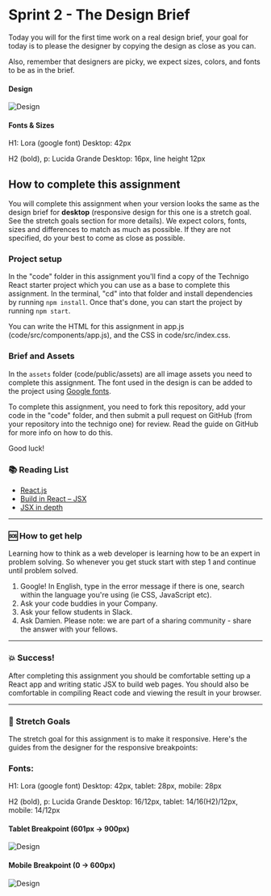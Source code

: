 # Sprint 2 - The Design Brief

Today you will for the first time work on a real design brief, your goal for today is to please the designer by copying the design as close as you can.

Also, remember that designers are picky, we expect sizes, colors, and fonts to be as in the brief.

####  Design

![Design](https://github.com/Technigo/assignment-design-brief/blob/master/design/Desktop_1440x1024px.png)

#### Fonts & Sizes

H1: Lora (google font)
Desktop: 42px

H2 (bold), p: Lucida Grande
Desktop: 16px, line height 12px

## How to complete this assignment

You will complete this assignment when your version looks the same as the design brief for **desktop** (responsive design for this one is a stretch goal. See the stretch goals section for more details). We expect colors, fonts, sizes and differences to match as much as possible. If they are not specified, do your best to come as close as possible.

### Project setup

In the "code" folder in this assignment you'll find a copy of the Technigo React starter project which you can use as a base to complete this assignment. In the terminal, "cd" into that folder and install dependencies by running `npm install`. Once that's done, you can start the project by running `npm start`.

You can write the HTML for this assignment in app.js (code/src/components/app.js), and the CSS in code/src/index.css.

### Brief and Assets

In the `assets` folder (code/public/assets) are all image assets you need to complete this assignment. The font used in the design is can be added to the project using [Google fonts](https://fonts.google.com/specimen/Lora?selection.family=Lora).

To complete this assignment, you need to fork this repository, add your code in the "code" folder, and then submit a pull request on GitHub (from your repository into the technigo one) for review. Read the guide on GitHub for more info on how to do this.

Good luck!

### :books: Reading List
* [React.js](https://reactjs.org/)
* [Build in React – JSX](http://buildwithreact.com/tutorial/jsx)
* [JSX in depth](https://reactjs.org/docs/jsx-in-depth.html)

---

### :sos: How to get help
Learning how to think as a web developer is learning how to be an expert in problem solving. So whenever you get stuck start with step 1 and continue until problem solved.

1. Google! In English, type in the error message if there is one, search within the language you're using (ie CSS, JavaScript etc).
2. Ask your code buddies in your Company.
3. Ask your fellow students in Slack.
4. Ask Damien. Please note: we are part of a sharing community - share the answer with your fellows.

---

### :boom: Success!

After completing this assignment you should be comfortable setting up a React app and writing static JSX to build web pages. You should also be comfortable in compiling React code and viewing the result in your browser.

---

### :runner: Stretch Goals

The stretch goal for this assignment is to make it responsive. Here's the guides from the designer for the responsive breakpoints:

### Fonts:

H1: Lora (google font)
Desktop: 42px, tablet: 28px, mobile: 28px

H2 (bold), p: Lucida Grande
Desktop: 16/12px, tablet: 14/16(H2)/12px, mobile: 14/12px

####  Tablet Breakpoint (601px -> 900px)
![Design](https://github.com/Technigo/assignment-design-brief/blob/master/design/Tablet_768x1024px.png)

####  Mobile Breakpoint (0 -> 600px)
![Design](https://github.com/Technigo/assignment-design-brief/blob/master/design/Mobile_320x1024px.png)
